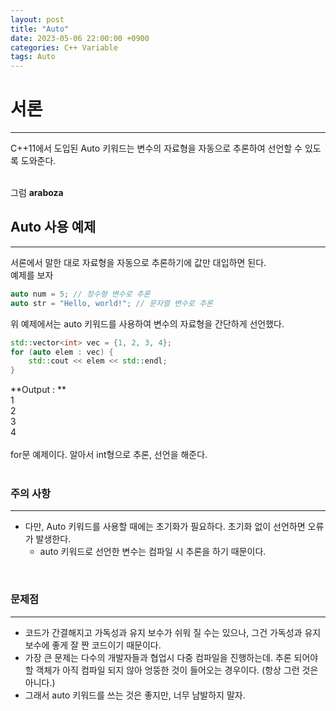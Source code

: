 ```yaml
---
layout: post
title: "Auto"
date: 2023-05-06 22:00:00 +0900
categories: C++ Variable
tags: Auto
---
```


# 서론
------
C++11에서 도입된 Auto 키워드는 변수의 자료형을 자동으로 추론하여 선언할 수 있도록 도와준다.<br/><br/>

그럼 **araboza**

## Auto 사용 예제
-------
서론에서 말한 대로 자료형을 자동으로 추론하기에 값만 대입하면 된다.<br/>
예제를 보자
```cpp
auto num = 5; // 정수형 변수로 추론
auto str = "Hello, world!"; // 문자열 변수로 추론
```
위 예제에서는 auto 키워드를 사용하여 변수의 자료형을 간단하게 선언했다.
```cpp
std::vector<int> vec = {1, 2, 3, 4};
for (auto elem : vec) {
    std::cout << elem << std::endl;
}
```
**Output : ** <br/>
1 <br/>
2<br/>
3<br/>
4<br/><br/>
for문 예제이다. 알아서 int형으로 추론, 선언을 해준다.
<br/>
<br/>

### 주의 사항
-------------
- 다만, Auto 키워드를 사용할 때에는 초기화가 필요하다. 초기화 없이 선언하면 오류가 발생한다.
  - auto 키워드로 선언한 변수는 컴파일 시 추론을 하기 때문이다.
<br/>

### 문제점
--------
- 코드가 간결해지고 가독성과 유지 보수가 쉬워 질 수는 있으나, 그건 가독성과 유지 보수에 좋게 잘 짠 코드이기 때문이다.
- 가장 큰 문제는 다수의 개발자들과 협업시 다중 컴파일을 진행하는데. 추론 되어야 할 객체가 아직 컴파일 되지 않아 엉뚱한 것이 들어오는 경우이다. (항상 그런 것은 아니다.)
- 그래서 auto 키워드를 쓰는 것은 좋지만, 너무 남발하지 말자.
